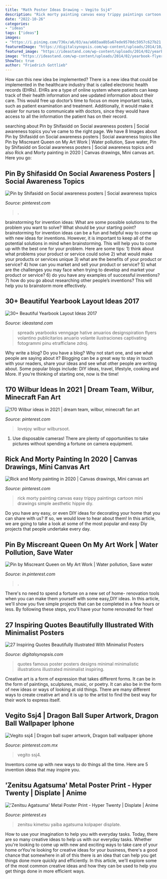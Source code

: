 ```yaml
---
title: "Math Poster Ideas Drawing ~ Vegito Ssj4"
description: "Rick morty painting canvas easy trippy paintings cartoon mini drawings simple aesthetic hippie diy"
date: "2022-10-26"
categories:
- "ideas"
tags: ["ideas"]
images:
- "https://i.pinimg.com/736x/a6/03/aa/a603aa8b5a67ede9570dc5957c627b21.jpg"
featuredImage: "https://digitalsynopsis.com/wp-content/uploads/2014/10/famous-quotes-illustrations-poster-minimalistic-designs-23.jpg"
featured_image: "https://ideastand.com/wp-content/uploads/2014/02/yearbook-flyer-design-16.jpg"
image: "https://ideastand.com/wp-content/uploads/2014/02/yearbook-flyer-design-16.jpg"
ShowToc: true
author: "Friedrich Gottlieb"
---
```



How can this new idea be implemented?
There is a new idea that could be implemented in the healthcare industry that is called electronic health records (EHRs). EHRs are a type of online system where patients can keep track of their health information and see updated information about their care. This would free up doctor’s time to focus on more important tasks, such as patient examination and treatment. Additionally, it would make it easier for nurses to communicate with doctors, since they would have access to all the information the patient has on their record.

	

		
searching about Pin by Shifasidd on Social awareness posters | Social awareness topics you've came to the right page. We have 8 Images about Pin by Shifasidd on Social awareness posters | Social awareness topics like Pin by Miscreant Queen on My Art Work | Water pollution, Save water, Pin by Shifasidd on Social awareness posters | Social awareness topics and also Rick and Morty painting in 2020 | Canvas drawings, Mini canvas art. Here you go:
		
    
## Pin By Shifasidd On Social Awareness Posters | Social Awareness Topics

<img loading=lazy src="https://i.pinimg.com/736x/d7/87/f9/d787f95f57e01f812c1fd16def66f5ca.jpg" onerror="this.onerror=null;this.src='https://tse2.mm.bing.net/th?id=OIP.Y1kYTfLs8Big2MLBxuMHSAHaJ3&amp;pid=15.1';" alt="Pin by Shifasidd on Social awareness posters | Social awareness topics">

_Source: pinterest.com_

>. 

	

brainstorming for invention ideas: What are some possible solutions to the problem you want to solve? What should be your starting point?
brainstorming for invention ideas can be a fun and helpful way to come up with new ideas for inventions. However, it is important to keep all of the potential solutions in mind when brainstorming. This will help you to come up with the best one for your problem. Here are some tips: 1) think about what problems your product or service could solve 2) what would make your products or services unique 3) what are the benefits of your product or service? 4) how can you market and sell your product or service? 5) what are the challenges you may face when trying to develop and market your product or service? 6) do you have any examples of successful inventions? 7) how do you go about researching other people’s inventions? This will help you to brainstorm more effectively.

    
## 30+ Beautiful Yearbook Layout Ideas 2017

<img loading=lazy src="https://ideastand.com/wp-content/uploads/2014/02/yearbook-flyer-design-16.jpg" onerror="this.onerror=null;this.src='https://tse4.mm.bing.net/th?id=OIP.uWpo0PzmW_hNe2EyDXs8ngHaLc&amp;pid=15.1';" alt="30+ Beautiful Yearbook Layout Ideas 2017">

_Source: ideastand.com_

>spreads yearbooks venngage hative anuarios designspiration flyers volantino publicitarios anuario volante ilustraciones captivating fotogrammi pinu etrafficlane zdroj. 

	

Why write a blog?
Do you have a blog? Why not start one, and see what people are saying about it? Blogging can be a great way to stay in touch with your readers, share your ideas and see what other people are writing about. Some popular blogs include: DIY ideas, travel, lifestyle, cooking and More. If you’re thinking of starting one, now is the time!

    
## 170 Wilbur Ideas In 2021 | Dream Team, Wilbur, Minecraft Fan Art

<img loading=lazy src="https://i.pinimg.com/474x/f1/41/f9/f141f92fb0024959ba9df72ee3a2d33d.jpg" onerror="this.onerror=null;this.src='https://tse1.mm.bing.net/th?id=OIP.Hg1j_0RiU5qSAmWZWMKDpAAAAA&amp;pid=15.1';" alt="170 Wilbur ideas in 2021 | dream team, wilbur, minecraft fan art">

_Source: pinterest.com_

>lovejoy wilbur wilbursoot. 

	

1. Use disposable cameras! There are plenty of opportunities to take pictures without spending a fortune on camera equipment.

    
## Rick And Morty Painting In 2020 | Canvas Drawings, Mini Canvas Art

<img loading=lazy src="https://i.pinimg.com/736x/32/72/44/3272448e2662fa1aaf21c5a2c5c4c502.jpg" onerror="this.onerror=null;this.src='https://tse4.mm.bing.net/th?id=OIP.eDMl3-JEB5ZuVY8FnQMrmgHaJ3&amp;pid=15.1';" alt="Rick and Morty painting in 2020 | Canvas drawings, Mini canvas art">

_Source: pinterest.com_

>rick morty painting canvas easy trippy paintings cartoon mini drawings simple aesthetic hippie diy. 

	

Do you have any easy, or even DIY ideas for decorating your home that you can share with us? If so, we would love to hear about them! In this article, we are going to take a look at some of the most popular and easy Diy projects that people undertake every day.

    
## Pin By Miscreant Queen On My Art Work | Water Pollution, Save Water

<img loading=lazy src="https://i.pinimg.com/736x/98/ba/71/98ba711ba2fd9a1c7546c909cb2620e3.jpg" onerror="this.onerror=null;this.src='https://tse2.mm.bing.net/th?id=OIP.nDDmi9UGJXOFLmwsssVsLwHaNK&amp;pid=15.1';" alt="Pin by Miscreant Queen on My Art Work | Water pollution, Save water">

_Source: in.pinterest.com_

>. 

	

There's no need to spend a fortune on a new set of home- renovation tools when you can make them yourself with some easy,DIY ideas. In this article, we'll show you five simple projects that can be completed in a few hours or less. By following these steps, you'll have your home renovated for free!

    
## 27 Inspiring Quotes Beautifully Illustrated With Minimalist Posters

<img loading=lazy src="https://digitalsynopsis.com/wp-content/uploads/2014/10/famous-quotes-illustrations-poster-minimalistic-designs-23.jpg" onerror="this.onerror=null;this.src='https://tse2.mm.bing.net/th?id=OIP.ugzNYbKnmVs5OO4-RBvcvgHaJ4&amp;pid=15.1';" alt="27 Inspiring Quotes Beautifully Illustrated With Minimalist Posters">

_Source: digitalsynopsis.com_

>quotes famous poster posters designs minimal minimalistic illustrations illustrated minimalist inspiring. 

	

Creative art is a form of expression that takes different forms. It can be in the form of paintings, sculptures, music, or poetry. It can also be in the form of new ideas or ways of looking at old things. There are many different ways to create creative art and it is up to the artist to find the best way for their work to express itself.

    
## Vegito Ssj4 | Dragon Ball Super Artwork, Dragon Ball Wallpaper Iphone

<img loading=lazy src="https://i.pinimg.com/736x/a6/03/aa/a603aa8b5a67ede9570dc5957c627b21.jpg" onerror="this.onerror=null;this.src='https://tse3.mm.bing.net/th?id=OIP.7Wlo8zsUGs4qrjIMjwOT0gHaMm&amp;pid=15.1';" alt="Vegito ssj4 | Dragon ball super artwork, Dragon ball wallpaper iphone">

_Source: pinterest.com.mx_

>vegito ssj4. 

	

Inventors come up with new ways to do things all the time. Here are 5 invention ideas that may inspire you.

    
## &#039;Zenitsu Agatsuma&#039; Metal Poster Print - Hyper Twenty | Displate | Anime

<img loading=lazy src="https://i.pinimg.com/736x/46/16/d1/4616d1ccb8760685b2f34ac59290be7a.jpg" onerror="this.onerror=null;this.src='https://tse3.mm.bing.net/th?id=OIP.HahaZA3oVE08QAy-a72mEAHaKX&amp;pid=15.1';" alt="&#039;Zenitsu Agatsuma&#039; Metal Poster Print - Hyper Twenty | Displate | Anime">

_Source: pinterest.es_

>zenitsu kimetsu yaiba agatsuma kolpaper displate. 

	

How to use your imagination to help you with everyday tasks.
Today, there are so many creative ideas to help us with our everyday tasks. Whether you're looking to come up with new and exciting ways to take care of your home orYou're looking for creative ideas for your business, there's a good chance that somewhere in all of this there is an idea that can help you get things done more quickly and efficiently. In this article, we'll explore some of the most common creative ideas and how they can be used to help you get things done in more efficient ways.

